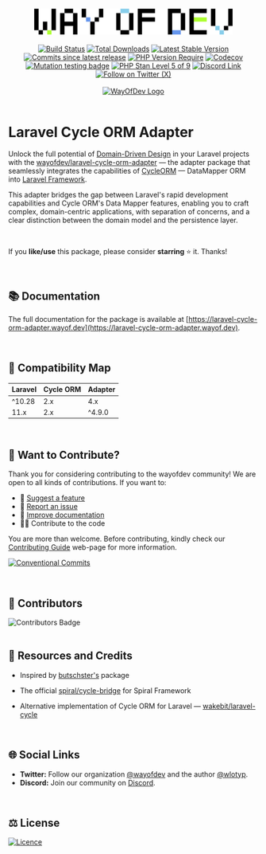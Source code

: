 <div align="center">
    <br>
    <a href="https://laravel-cycle-orm-adapter.wayof.dev" target="_blank">
        <picture>
            <source media="(prefers-color-scheme: dark)" srcset="https://raw.githubusercontent.com/wayofdev/.github/master/assets/logo.gh-dark-mode-only.png">
            <img width="400" src="https://raw.githubusercontent.com/wayofdev/.github/master/assets/logo.gh-light-mode-only.png" alt="WayOfDev Logo">
        </picture>
    </a>
    <br>
    <br>
</div>

<div align="center">
    <a href="https://github.com/wayofdev/laravel-cycle-orm-adapter/actions"><img alt="Build Status" src="https://img.shields.io/endpoint.svg?url=https%3A%2F%2Factions-badge.atrox.dev%2Fwayofdev%2Flaravel-cycle-orm-adapter%2Fbadge&style=flat-square&label=github%20actions"/></a>
    <a href="https://packagist.org/packages/wayofdev/laravel-cycle-orm-adapter"><img src="https://img.shields.io/packagist/dt/wayofdev/laravel-cycle-orm-adapter?&style=flat-square&logo=packagist" alt="Total Downloads"></a>
    <a href="https://packagist.org/packages/wayofdev/laravel-cycle-orm-adapter"><img src="https://img.shields.io/packagist/v/wayofdev/laravel-cycle-orm-adapter?&style=flat-square&logo=packagist" alt="Latest Stable Version"></a>
    <a href="https://packagist.org/packages/wayofdev/laravel-cycle-orm-adapter"><img alt="Commits since latest release" src="https://img.shields.io/github/commits-since/wayofdev/laravel-cycle-orm-adapter/latest?style=flat-square"></a>
    <a href="https://packagist.org/packages/wayofdev/laravel-cycle-orm-adapter" target="_blank"><img alt="PHP Version Require" src="https://poser.pugx.org/wayofdev/laravel-cycle-orm-adapter/require/php?style=flat-square"></a>
    <a href="https://app.codecov.io/gh/wayofdev/laravel-cycle-orm-adapter"><img alt="Codecov" src="https://img.shields.io/codecov/c/github/wayofdev/laravel-cycle-orm-adapter?style=flat-square&logo=codecov"></a>
    <a href="https://dashboard.stryker-mutator.io/reports/github.com/wayofdev/laravel-cycle-orm-adapter/master" target="_blank"><img alt="Mutation testing badge" src="https://img.shields.io/endpoint?style=flat-square&label=mutation%20score&url=https%3A%2F%2Fbadge-api.stryker-mutator.io%2Fgithub.com%2Fwayofdev%2Flaravel-cycle-orm-adapter%2Fmaster"></a>
    <a href=""><img src="https://img.shields.io/badge/phpstan%20level-5%20of%209-yellowgreen?style=flat-square" alt="PHP Stan Level 5 of 9"></a>
    <a href="https://discord.gg/CE3TcCC5vr" target="_blank"><img alt="Discord Link" src="https://img.shields.io/discord/1228506758562058391?style=flat-square&logo=discord&labelColor=7289d9&logoColor=white&color=39456d"></a>
    <a href="https://x.com/intent/follow?screen_name=wayofdev" target="_blank"><img alt="Follow on Twitter (X)" src="https://img.shields.io/badge/-Follow-black?style=flat-square&logo=X"></a>
</div>

<div align="center">
    <br>
    <a href="https://laravel-cycle-orm-adapter.wayof.dev" target="_blank">
        <picture>
            <source media="(prefers-color-scheme: dark)" srcset="https://raw.githubusercontent.com/wayofdev/laravel-cycle-orm-adapter/master/assets/on-black-bg.png">
            <img width="300" src="https://raw.githubusercontent.com/wayofdev/laravel-cycle-orm-adapter/master/assets/on-white-bg.png" alt="WayOfDev Logo">
        </picture>
    </a>
    <br>
    <br>
</div>

# Laravel Cycle ORM Adapter

Unlock the full potential of [Domain-Driven Design](https://en.wikipedia.org/wiki/Domain-driven_design) in your Laravel projects with the [wayofdev/laravel-cycle-orm-adapter](https://github.com/wayofdev/laravel-cycle-orm-adapter) — the adapter package that seamlessly integrates the capabilities of [CycleORM](https://cycle-orm.dev) — DataMapper ORM into [Laravel Framework](https://laravel.com).

This adapter bridges the gap between Laravel's rapid development capabilities and Cycle ORM's Data Mapper features, enabling you to craft complex, domain-centric applications, with separation of concerns, and a clear distinction between the domain model and the persistence layer.

<br>

If you **like/use** this package, please consider **starring** ⭐️ it. Thanks!

<br>

## 📚 Documentation

The full documentation for the package is available at [https://laravel-cycle-orm-adapter.wayof.dev](https://laravel-cycle-orm-adapter.wayof.dev).

<br>

## 🧩 Compatibility Map

| Laravel | Cycle ORM | Adapter |
|---------|-----------|---------|
| ^10.28  | 2.x       | 4.x     |
| 11.x    | 2.x       | ^4.9.0  |

<br>

## 🙌 Want to Contribute?

Thank you for considering contributing to the wayofdev community! We are open to all kinds of contributions. If you want to:

- 🤔 [Suggest a feature](https://github.com/wayofdev/laravel-cycle-orm-adapter/issues/new?assignees=&labels=type%3A+enhancement&projects=&template=2-feature-request.yml&title=%5BFeature%5D%3A+)
- 🐛 [Report an issue](https://github.com/wayofdev/laravel-cycle-orm-adapter/issues/new?assignees=&labels=type%3A+documentation%2Ctype%3A+maintenance&projects=&template=1-bug-report.yml&title=%5BBug%5D%3A+)
- 📖 [Improve documentation](https://github.com/wayofdev/laravel-cycle-orm-adapter/issues/new?assignees=&labels=type%3A+documentation%2Ctype%3A+maintenance&projects=&template=4-docs-bug-report.yml&title=%5BDocs%5D%3A+)
- 👨‍💻 Contribute to the code

You are more than welcome. Before contributing, kindly check our [Contributing Guide](https://laravel-cycle-orm-adapter.wayof.dev/contributing) web-page for more information.

[![Conventional Commits](https://img.shields.io/badge/Conventional%20Commits-1.0.0-yellow.svg?style=for-the-badge)](https://conventionalcommits.org)

<br>

## 🫡 Contributors

<a href="https://github.com/wayofdev/laravel-cycle-orm-adapter/graphs/contributors">
    <img align="left" src="https://img.shields.io/github/contributors-anon/wayofdev/laravel-cycle-orm-adapter?style=for-the-badge" alt="Contributors Badge"/>
</a>

<br>
<br>

## 🧱 Resources and Credits

- Inspired by [butschster's](https://github.com/butschster/LaravelCycleORM) package

- The official [spiral/cycle-bridge](https://github.com/spiral/cycle-bridge) for Spiral Framework

- Alternative implementation of Cycle ORM for Laravel — [wakebit/laravel-cycle](https://github.com/wakebit/laravel-cycle)

<br>

## 🌐 Social Links

- **Twitter:** Follow our organization [@wayofdev](https://twitter.com/intent/follow?screen_name=wayofdev) and the author [@wlotyp](https://twitter.com/intent/follow?screen_name=wlotyp).
- **Discord:** Join our community on [Discord](https://discord.gg/CE3TcCC5vr).

<br>

## ⚖️ License

[![Licence](https://img.shields.io/github/license/wayofdev/laravel-cycle-orm-adapter?style=for-the-badge&color=blue)](/LICENSE.md)

<br>
